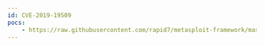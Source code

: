 ```yaml
---
id: CVE-2019-19509
pocs:
    - https://raw.githubusercontent.com/rapid7/metasploit-framework/master/modules/exploits/linux/http/rconfig_ajaxarchivefiles_rce.rb
---
```

